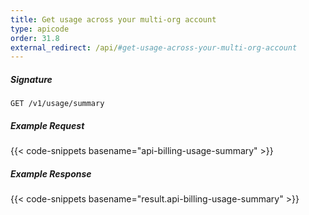 ```yaml
---
title: Get usage across your multi-org account
type: apicode
order: 31.8
external_redirect: /api/#get-usage-across-your-multi-org-account
---
```


##### Signature
`GET /v1/usage/summary`
##### Example Request
{{< code-snippets basename="api-billing-usage-summary" >}}
##### Example Response
{{< code-snippets basename="result.api-billing-usage-summary" >}}
